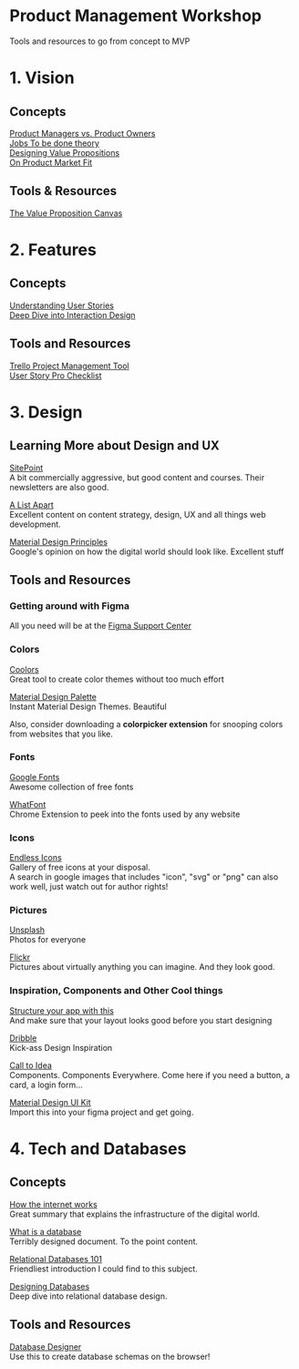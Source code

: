 # Product Management Workshop
Tools and resources to go from concept to MVP

# 1. Vision
## Concepts  
 [Product Managers vs. Product Owners][product-managers-product-owners]     
 [Jobs To be done theory][jobs-to-be-done-theory]    
 [Designing Value Propositions][designing-value-propositions]   
 [On Product Market Fit][product-market-fit]   
 
## Tools & Resources  
[The Value Proposition Canvas][value-proposition-canvas]  



[product-managers-product-owners]:https://www.romanpichler.com/blog/product-manager-vs-product-owner/
[jobs-to-be-done-theory]:https://jobs-to-be-done.com/the-5-tenets-of-jobs-to-be-done-theory-ba58c3a093c1
[designing-value-propositions]:http://designabetterbusiness.com/2017/10/12/how-to-really-understand-your-customer-with-the-value-proposition-canvas/
[value-proposition-canvas]:https://libwww.freelibrary.org/assets/pdf/programs/bric/value-proposition-canvas.pdf
[product-market-fit]:https://a16z.com/2017/02/18/12-things-about-product-market-fit/

# 2. Features  
## Concepts  
[Understanding User Stories][understanding-user-stories]  
[Deep Dive into Interaction Design][deep-dive-ai]  
## Tools and Resources  
[Trello Project Management Tool][trello-project-management-tool]  
[User Story Pro Checklist][story-checklist]

[trello-project-management-tool]:https://trello.com/
[understanding-user-stories]:https://www.mountaingoatsoftware.com/agile/user-stories
[story-checklist]:https://www.process.st/checklist/user-story-template/
[deep-dive-ai]:https://www.sitepoint.com/architecture-deliverables/


# 3. Design
## Learning More about Design and UX
[SitePoint][site-point]  
A bit commercially aggressive, but good content and courses. Their newsletters are also good.

[A List Apart][a-list-apart]  
Excellent content on content strategy, design, UX and all things web development.  

[Material Design Principles][material-design]  
Google's opinion on how the digital world should look like. Excellent stuff

[site-point]:https://www.sitepoint.com/
[a-list-apart]:http://alistapart.com/
[material-design]:https://material.io/

## Tools and Resources

### Getting around with Figma
All you need will be at the [Figma Support Center][figma-support-center]  

[figma-support-center]:https://help.figma.com/

### Colors    
[Coolors][coolors]  
Great tool to create color themes without too much effort  

[Material Design Palette][material-palette]  
Instant Material Design Themes. Beautiful

Also, consider downloading a **colorpicker extension** for snooping colors from websites that you like.

[coolors]:https://coolors.co/
[material-palette]:https://www.materialpalette.com/


### Fonts  

[Google Fonts][google-fonts]  
Awesome collection of free fonts

[WhatFont][whatfont]   
Chrome Extension to peek into the fonts used by any website

[google-fonts]:https://fonts.google.com/
[whatfont]:http://whatfontapp.com/

### Icons

[Endless Icons][endless-icons]   
Gallery of free icons at your disposal.  
A search in google images that includes "icon", "svg" or "png" can also work well, just watch out for author rights!

[endless-icons]:http://www.endlessicons.com/

### Pictures

[Unsplash][unsplash]  
Photos for everyone

[Flickr][flickr]  
Pictures about virtually anything you can imagine. And they look good.

[unsplash]:https://unsplash.com/
[flickr]:https://www.flickr.com/

### Inspiration, Components and Other Cool things  

[Structure your app with this][structure-your-app]  
And make sure that your layout looks good before you start designing

[Dribble][dribble]  
Kick-ass Design Inspiration

[Call to Idea][call-to-idea]   
Components. Components Everywhere. Come here if you need a button, a card, a login form...

[Material Design UI Kit][material-design-kit]  
Import this into your figma project and get going.


[material-design-kit]:https://ui-kit.co/
[dribble]:https://dribbble.com/
[call-to-idea]:https://calltoidea.com/

[structure-your-app]:https://freebiesupply.com/free-figma/free-sitemap-cards-made-with-figma/

# 4. Tech and Databases
## Concepts
[How the internet works][internet-works]  
Great summary that explains the infrastructure of the digital world.

[What is a database][database-what]  
Terribly designed document. To the point content.

[Relational Databases 101][database-relation]  
Friendliest introduction I could find to this subject.

[Designing Databases][database-design]  
Deep dive into relational database design. 

[database-design]:https://redmondmag.com/Articles/2001/04/01/Database-Design-101.aspx?
[database-relation]:https://www.youtube.com/watch?v=NvrpuBAMddw
[database-what]:https://weblearn.ox.ac.uk/access/content/group/e05e05d2-f4ce-4a24-a008-031832bd1509/LearningRes_Open/Article_RelationalDatabases.pdf

[internet-works]:https://www.youtube.com/watch?v=7_LPdttKXPc
## Tools and Resources

[Database Designer][db-designer]   
Use this to create database schemas on the browser!

[db-designer]:https://www.dbdesigner.net
